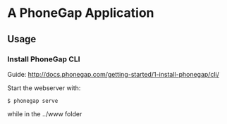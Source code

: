 # A PhoneGap Application

## Usage

### Install PhoneGap CLI
Guide:
http://docs.phonegap.com/getting-started/1-install-phonegap/cli/

Start the webserver with:

    $ phonegap serve

while in the ../www folder
